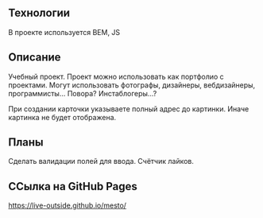 ## Технологии
В проекте используется BEM, JS

## Описание
Учебный проект. Проект можно использовать как портфолио с проектами.
Могут использовать фотографы, дизайнеры, вебдизайнеры, программисты... Повора? Инстаблогеры...?

При создании карточки указываете полный адрес до картинки.
Иначе картинка не будет отображена.

## Планы
Сделать валидации полей для ввода.
Счётчик лайков.

## ССылка на GitHub Pages
https://live-outside.github.io/mesto/
